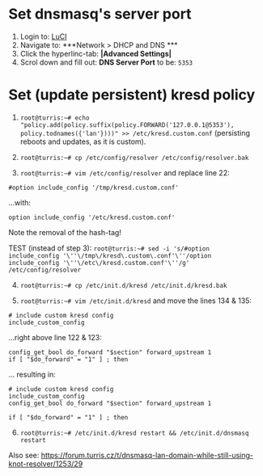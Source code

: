 # Set dnsmasq's server port

1. Login to: [LuCI](192.168.1.1/cgi-bin/luci/)
2. Navigate to: ***Network > DHCP and DNS ***
3. Click the hyperlinc-tab: **|Advanced Settings|**
3. Scrol down and fill out: **DNS Server Port** to be: `5353`

# Set (update persistent) kresd policy

1. `root@turris:~# echo "policy.add(policy.suffix(policy.FORWARD('127.0.0.1@5353'),  policy.todnames({'lan'})))" >> /etc/kresd.custom.conf` (persisting reboots and updates, as it is custom).

2. `root@turris:~# cp /etc/config/resolver /etc/config/resolver.bak`

3. `root@turris:~# vim /etc/config/resolver` and replace line 22:

  ```
  #option include_config '/tmp/kresd.custom.conf'
  ```
  ...with:

  ```
  option include_config '/etc/kresd.custom.conf'
  ```

  Note the removal of the hash-tag!
  
  TEST (instead of step 3): `root@turris:~# sed -i 's/#option include_config '\''\/tmp\/kresd\.custom\.conf'\''/option include_config '\''\/etc\/kresd.custom.conf'\''/g' /etc/config/resolver`

4. `root@turris:~# cp /etc/init.d/kresd /etc/init.d/kresd.bak`

5. `root@turris:~# vim /etc/init.d/kresd` and move the lines 134 & 135:

  ```
  # include custom kresd config
  include_custom_config
  ```

  ...right above line 122 & 123:

  ```
  config_get_bool do_forward "$section" forward_upstream 1
  if [ "$do_forward" = "1" ] ; then
  ```

  ... resulting in:

  ```
  # include custom kresd config
  include_custom_config
  config_get_bool do_forward "$section" forward_upstream 1

  if [ "$do_forward" = "1" ] ; then
  ```

6. `root@turris:~# /etc/init.d/kresd restart && /etc/init.d/dnsmasq restart`

Also see: https://forum.turris.cz/t/dnsmasq-lan-domain-while-still-using-knot-resolver/1253/29
